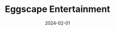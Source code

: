---  
layout: startup_page  
title: "Eggscape Entertainment"  
id: "eggscape.com"  
permalink: "/eggscapeentertainmenteggscape.com02012024/"  
website: "https://www.eggscape.com/"  
funding_round: "Seed"  
funding_amount: "$4.25M"  
investors: "Transcend Fund, The Venture Reality Fund, Lautaro Brunatti"  
about: "Eggscape Entertainment is a mixed reality game studio creating social games for mixed reality. Their flagship game, Eggscape, features vibrant interactive environments integrated with the real world, offering playful and humorous gameplay for all ages. An innovative world-building tool allows players to create and share content, ensuring infinite replayability."  
markets: "Gaming, Mixed Reality, Social Gaming, Computer Games"  
hq: "Santa Monica, California, United States"  
founded_year: "2023"  
linkedin: "https://www.linkedin.com/company/eggscapeentertainment"  
twitter: ""  
instagram: ""  
facebook: ""  
crunchbase: "https://www.crunchbase.com/organization/eggscape-entertainment?utm_source=linkedin&utm_medium=referral&utm_campaign=linkedin_companies&utm_content=profile_cta_anon&trk=funding_crunchbase"  
pitchbook: ""  

date_display: "01-Feb-2024"  
date: "2024-02-01"

# SEO Optimization  
meta_title: "Eggscape Entertainment - Seed Funding ($4.25M)"  
meta_description: "Eggscape Entertainment, Eggscape Entertainment is a mixed reality game studio creating social games for mixed reality. Their flagship game, Eggscape, features vibrant interac..."  
meta_keywords: "Eggscape Entertainment, Gaming, Mixed Reality, Social Gaming, Computer Games, Seed funding"  
canonical_url: "https://startup.projectstartups.com/eggscapeentertainmenteggscape.com02012024/"  
---